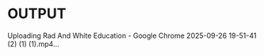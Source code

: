 # OUTPUT






Uploading Rad And White Education - Google Chrome 2025-09-26 19-51-41 (2) (1) (1).mp4…






















